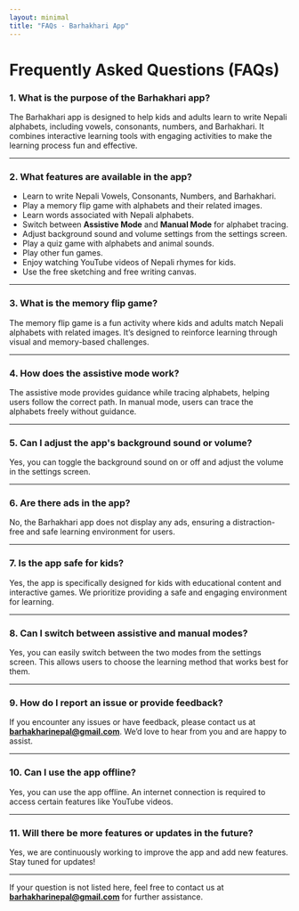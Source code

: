```yaml
---
layout: minimal
title: "FAQs - Barhakhari App"
---
```


# Frequently Asked Questions (FAQs)

### 1. **What is the purpose of the Barhakhari app?**
The Barhakhari app is designed to help kids and adults learn to write Nepali alphabets, including vowels, consonants, numbers, and Barhakhari. It combines interactive learning tools with engaging activities to make the learning process fun and effective.

---

### 2. **What features are available in the app?**
- Learn to write Nepali Vowels, Consonants, Numbers, and Barhakhari.
- Play a memory flip game with alphabets and their related images.
- Learn words associated with Nepali alphabets.
- Switch between **Assistive Mode** and **Manual Mode** for alphabet tracing.
- Adjust background sound and volume settings from the settings screen.
- Play a quiz game with alphabets and animal sounds.
- Play other fun games.
- Enjoy watching YouTube videos of Nepali rhymes for kids.
- Use the free sketching and free writing canvas.

---

### 3. **What is the memory flip game?**
The memory flip game is a fun activity where kids and adults match Nepali alphabets with related images. It’s designed to reinforce learning through visual and memory-based challenges.

---

### 4. **How does the assistive mode work?**
The assistive mode provides guidance while tracing alphabets, helping users follow the correct path. In manual mode, users can trace the alphabets freely without guidance.

---

### 5. **Can I adjust the app's background sound or volume?**
Yes, you can toggle the background sound on or off and adjust the volume in the settings screen.

---

### 6. **Are there ads in the app?**
No, the Barhakhari app does not display any ads, ensuring a distraction-free and safe learning environment for users.

---

### 7. **Is the app safe for kids?**
Yes, the app is specifically designed for kids with educational content and interactive games. We prioritize providing a safe and engaging environment for learning.

---

### 8. **Can I switch between assistive and manual modes?**
Yes, you can easily switch between the two modes from the settings screen. This allows users to choose the learning method that works best for them.

---

### 9. **How do I report an issue or provide feedback?**
If you encounter any issues or have feedback, please contact us at **barhakharinepal@gmail.com**. We’d love to hear from you and are happy to assist.

---

### 10. **Can I use the app offline?**
Yes, you can use the app offline. An internet connection is required to access certain features like YouTube videos.

---

### 11. **Will there be more features or updates in the future?**
Yes, we are continuously working to improve the app and add new features. Stay tuned for updates!

---

If your question is not listed here, feel free to contact us at **barhakharinepal@gmail.com** for further assistance.

